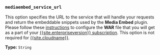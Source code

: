 ### `mediaembed_service_url`

This option specifies the URL to the service that will handle your requests and return the embeddable snippets used by the **Media Embed** plugin. Please follow these [instructions]({{site.baseurl}}/enterprise/server/#step6setupeditorclientinstancestousetheserver-sidefunctionality) to configure the **WAR** file that you will get as a part of your [{{site.enterpriseversion}} subscription]({{site.pricingpage}}).
This option is not required for [{{site.cloudname}}]({{site.baseurl}}/cloud-deployment-guide/editor-and-features/).

**Type:** `String`
